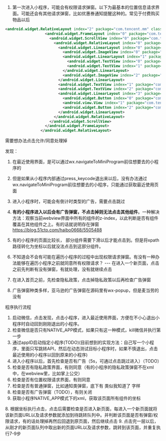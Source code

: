 1. 第一次进入小程序，可能会有权限请求弹窗。以下为最基本的位置信息请求界面。可能还会有其他请求弹窗，比如优惠券通知提醒这种的。常见于付费购买物品以后
```xml
<android.widget.RelativeLayout index="2" package="com.tencent.mm" class="android.widget.RelativeLayout" text="" checkable="false" checked="false" clickable="true" enabled="true" focusable="true" focused="false" long-clickable="false" password="false" scrollable="false" selected="false" bounds="[0,0][1080,2260]" displayed="true">
                  <android.widget.FrameLayout index="0" package="com.tencent.mm" class="android.widget.FrameLayout" text="" checkable="false" checked="false" clickable="true" enabled="true" focusable="true" focused="true" long-clickable="false" password="false" scrollable="false" selected="false" bounds="[0,1604][1080,2260]" displayed="true">
                    <android.widget.ScrollView index="0" package="com.tencent.mm" class="android.widget.ScrollView" text="" resource-id="com.tencent.mm:id/mcm" checkable="false" checked="false" clickable="false" enabled="true" focusable="true" focused="false" long-clickable="false" password="false" scrollable="false" selected="false" bounds="[0,1604][1080,2260]" displayed="true">
                      <android.widget.RelativeLayout index="0" package="com.tencent.mm" class="android.widget.RelativeLayout" text="" resource-id="com.tencent.mm:id/lzo" checkable="false" checked="false" clickable="false" enabled="true" focusable="false" focused="false" long-clickable="false" password="false" scrollable="false" selected="false" bounds="[0,1604][1080,2260]" displayed="true">
                        <android.widget.LinearLayout index="0" package="com.tencent.mm" class="android.widget.LinearLayout" text="" resource-id="com.tencent.mm:id/m00" checkable="false" checked="false" clickable="false" enabled="true" focusable="false" focused="false" long-clickable="false" password="false" scrollable="false" selected="false" bounds="[66,1659][1014,1739]" displayed="true">
                          <android.widget.ImageView index="0" package="com.tencent.mm" class="android.widget.ImageView" text="" resource-id="com.tencent.mm:id/lzs" checkable="false" checked="false" clickable="false" enabled="true" focusable="false" focused="false" long-clickable="false" password="false" scrollable="false" selected="false" bounds="[66,1666][132,1732]" displayed="true" />
                          <android.widget.LinearLayout index="1" package="com.tencent.mm" class="android.widget.LinearLayout" text="" checkable="false" checked="false" clickable="false" enabled="true" focusable="false" focused="false" long-clickable="false" password="false" scrollable="false" selected="false" bounds="[154,1671][879,1727]" displayed="true">
                            <android.widget.TextView index="0" package="com.tencent.mm" class="android.widget.TextView" text="莉景天气" resource-id="com.tencent.mm:id/lzw" checkable="false" checked="false" clickable="false" enabled="true" focusable="true" focused="false" long-clickable="false" password="false" scrollable="false" selected="false" bounds="[154,1671][318,1727]" displayed="true" />
                            <android.widget.TextView index="1" package="com.tencent.mm" class="android.widget.TextView" text="申请" resource-id="com.tencent.mm:id/lzm" checkable="false" checked="false" clickable="false" enabled="true" focusable="true" focused="false" long-clickable="false" password="false" scrollable="false" selected="false" bounds="[346,1671][428,1727]" displayed="true" />
                          </android.widget.LinearLayout>
                          <android.widget.ImageView index="2" package="com.tencent.mm" class="android.widget.ImageView" text="" content-desc="说明" resource-id="com.tencent.mm:id/lzz" checkable="false" checked="false" clickable="true" enabled="true" focusable="true" focused="false" long-clickable="false" password="false" scrollable="false" selected="false" bounds="[901,1626][1047,1772]" displayed="true" />
                        </android.widget.LinearLayout>
                        <android.widget.TextView index="1" package="com.tencent.mm" class="android.widget.TextView" text="获取你的位置信息" resource-id="com.tencent.mm:id/lzq" checkable="false" checked="false" clickable="false" enabled="true" focusable="true" focused="false" long-clickable="false" password="false" scrollable="false" selected="false" bounds="[66,1794][1014,1857]" displayed="true" />
                        <android.widget.TextView index="2" package="com.tencent.mm" class="android.widget.TextView" text="将获取你的具体位置信息，用于获取用户所在地天气情况" resource-id="com.tencent.mm:id/mwy" checkable="false" checked="false" clickable="false" enabled="true" focusable="false" focused="false" long-clickable="false" password="false" scrollable="false" selected="false" bounds="[66,1879][1014,1993]" displayed="true" />
                        <android.widget.LinearLayout index="3" package="com.tencent.mm" class="android.widget.LinearLayout" text="" resource-id="com.tencent.mm:id/b3v" checkable="false" checked="false" clickable="false" enabled="true" focusable="false" focused="false" long-clickable="false" password="false" scrollable="false" selected="false" bounds="[185,2103][895,2213]" displayed="true">
                          <android.widget.Button index="0" package="com.tencent.mm" class="android.widget.Button" text="拒绝" resource-id="com.tencent.mm:id/lzn" checkable="false" checked="false" clickable="true" enabled="true" focusable="true" focused="false" long-clickable="false" password="false" scrollable="false" selected="false" bounds="[185,2103][515,2213]" displayed="true" />
                          <android.view.View index="1" package="com.tencent.mm" class="android.view.View" text="" checkable="false" checked="false" clickable="false" enabled="true" focusable="false" focused="false" long-clickable="false" password="false" scrollable="false" selected="false" bounds="[515,2103][565,2213]" displayed="true" />
                          <android.widget.Button index="2" package="com.tencent.mm" class="android.widget.Button" text="允许" resource-id="com.tencent.mm:id/lzx" checkable="false" checked="false" clickable="true" enabled="true" focusable="true" focused="false" long-clickable="false" password="false" scrollable="false" selected="false" bounds="[565,2103][895,2213]" displayed="true" />
                        </android.widget.LinearLayout>
                      </android.widget.RelativeLayout>
                    </android.widget.ScrollView>
                  </android.widget.FrameLayout>
                </android.widget.RelativeLayout>
```
需要想办法点击允许/同意处理掉

发现：
1. 在最近使用界面，是可以通过wx.navigateToMiniProgram前往想要去的小程序的
2. 但是如果从小程序内部通过press_keycode退出来以后，没有办法通过wx.navigateToMiniProgram前往想要去的小程序，只能通过获取最近使用页面

1. 进入小程序时，可能会有倒计时类型的广告，需要点击跳过
2. **有的小程序进入以后会有广告弹窗，不点击掉则无法点击其他组件**。一种解决方法：观察当前webview界面中所有的组件的z-index，以此判断是否有组件覆盖在其他组件之上。有的话就说明存在弹窗 https://blog.51cto.com/haibo0668/5505488 
3. 有的小程序的页面比较长， 部分组件需要下滑以后才能点击到。但是将xpath路径转化为坐标以后就没法点击到这部分组件。
4. 不知道会不会有可能在遍历小程序的过程中出现权限请求弹窗。有没有一种办法能够在遍历小程序之前就同意所有权限请求？ --- 在进入一个新页面，点击之前先判断有没有弹窗，有就处理，没有就继续点击
5. 在进入首页之前，先检查隐私政策，点击掉隐私政策以后再检查广告弹窗
6. 广告弹窗种类多样，亚马逊的广告弹窗在源码里有wx-popup，但是麦当劳的没有

程序执行流程
1. 启动微信，点击发现，点击小程序，进入最近使用界面，方便在不小心退出小程序时自动回到刚刚退出的小程序。
2. 检查微信是否只有NATIVE_APP模式，如果只有这一种模式，kill微信并执行第一步
3. 通过appID启动指定小程序(TODO)(目前想到的实现方法：自己写一个小程序，里面只写跳转API，然后在动态测试目标小程序时，如果不慎退出，点击最近使用的小程序以回到原来的小程序)
4. 进入小程序以后，首先检查是否有广告（5s，可通过点击跳过进入）（TODO）
5. 检查是否有隐私政策界面，有则同意（有的小程序的隐私政策弹窗不在xml中，在webview里，比如掌上公交）
6. 检查是否有位置权限请求界面，有则同意
7. 检查是否有普通弹窗，比如通知类弹窗，底下有 类似我知道了 字样
8. 检查是否有广告弹窗（TODO），有则关闭
9. 获取小程序NATIVE_APP模式下的xml，获取该页面所有组件的坐标

[//]: # (8. 在执行点击之前，判断是否有广告弹窗/权限请求)
8. 根据坐标执行点击，点击后需要检查是否进入新页面，每进入一个新页面就将该新页面URL以及请求参数就添加到待跳转队列中。并判断该页面是否有弹窗/权限请求，有的话处理掉再然后回退到原页面，然后继续点击
9. 点击完一层以后，从刚才的新页面队列中取出新的页面URL以及请求参数，跳转到该页面，并重复执行7-9步